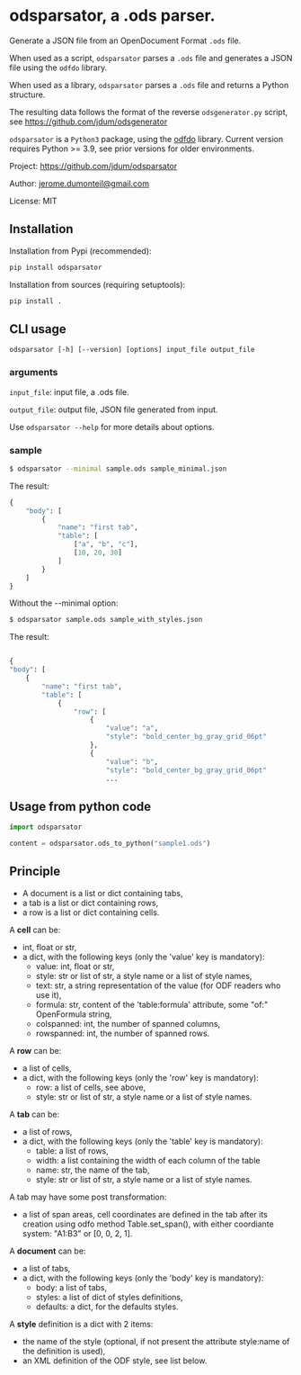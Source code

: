 # odsparsator, a .ods parser.

Generate a JSON file from an OpenDocument Format `.ods` file.

When used as a script, `odsparsator` parses a `.ods` file and generates a JSON
file using the `odfdo` library.

When used as a library, `odsparsator` parses a `.ods` file and returns a Python
structure.

The resulting data follows the format of the reverse `odsgenerator.py` script,
see https://github.com/jdum/odsgenerator


`odsparsator` is a `Python3` package, using the [odfdo](https://github.com/jdum/odfdo) library. Current version requires Python >= 3.9, see prior versions for older environments.

Project:
    https://github.com/jdum/odsparsator

Author:
    jerome.dumonteil@gmail.com

License:
    MIT


## Installation

Installation from Pypi (recommended):


```python
pip install odsparsator
```

Installation from sources (requiring setuptools):

```python
pip install .
```

## CLI usage

```
odsparsator [-h] [--version] [options] input_file output_file
```

### arguments

`input_file`: input file, a .ods file.

`output_file`: output file, JSON file generated from input.

Use ``odsparsator --help`` for more details about options.


### sample

```sh
$ odsparsator --minimal sample.ods sample_minimal.json
```

The result:

```python
{
    "body": [
        {
            "name": "first tab",
            "table": [
                ["a", "b", "c"],
                [10, 20, 30]
            ]
        }
    ]
}
```

Without the --minimal option:

```sh
$ odsparsator sample.ods sample_with_styles.json
```

The result:

```python

{
"body": [
    {
        "name": "first tab",
        "table": [
            {
                "row": [
                    {
                        "value": "a",
                        "style": "bold_center_bg_gray_grid_06pt"
                    },
                    {
                        "value": "b",
                        "style": "bold_center_bg_gray_grid_06pt"
                        ...
```


## Usage from python code


```python
import odsparsator

content = odsparsator.ods_to_python("sample1.ods")
```

## Principle

-  A document is a list or dict containing tabs,
-  a tab is a list or dict containing rows,
-  a row is a list or dict containing cells.


A **cell** can be:

- int, float or str,
- a dict, with the following keys (only the 'value' key is mandatory):
    - value: int, float or str,
    - style: str or list of str, a style name or a list of style names,
    - text: str, a string representation of the value (for ODF readers
      who use it),
    - formula: str, content of the 'table:formula' attribute, some "of:"
      OpenFormula string,
    - colspanned: int, the number of spanned columns,
    - rowspanned: int, the number of spanned rows.

A **row** can be:

- a list of cells,
- a dict, with the following keys (only the 'row' key is mandatory):
    - row: a list of cells, see above,
    - style: str or list of str, a style name or a list of style names.

A **tab** can be:

- a list of rows,
- a dict, with the following keys (only the 'table' key is mandatory):
    - table: a list of rows,
    - width: a list containing the width of each column of the table
    - name: str, the name of the tab,
    - style: str or list of str, a style name or a list of style names.

A tab may have some post transformation:

- a list of span areas, cell coordinates are defined in the tab after
  its creation using odfo method Table.set_span(), with either
  coordiante system: "A1:B3" or [0, 0, 2, 1].

A **document** can be:

- a list of tabs,
- a dict, with the following keys (only the 'body' key is mandatory):
    - body: a list of tabs,
    - styles: a list of dict of styles definitions,
    - defaults: a dict, for the defaults styles.

A **style** definition is a dict with 2 items:

- the name of the style (optional, if not present the attribute
  style:name of the definition is used),
- an XML definition of the ODF style, see list below.
